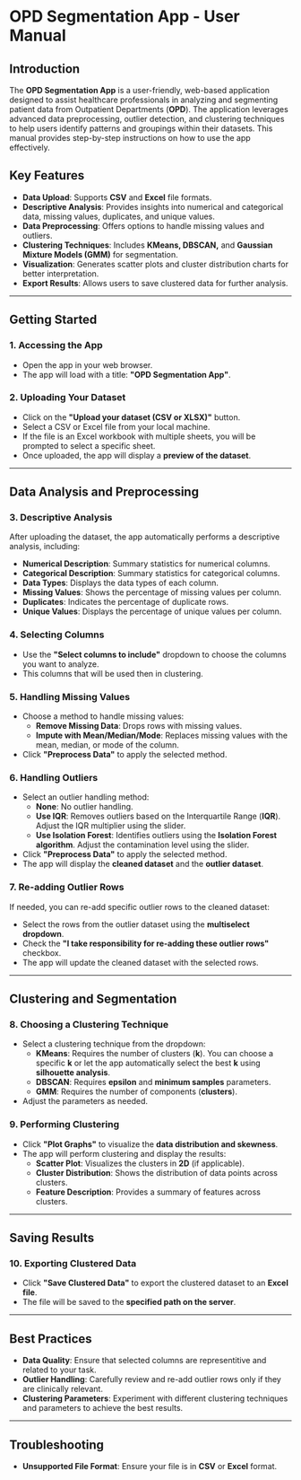 # OPD Segmentation App - User Manual

## Introduction
The **OPD Segmentation App** is a user-friendly, web-based application designed to assist healthcare professionals in analyzing and segmenting patient data from Outpatient Departments (**OPD**). The application leverages advanced data preprocessing, outlier detection, and clustering techniques to help users identify patterns and groupings within their datasets. This manual provides step-by-step instructions on how to use the app effectively.

## Key Features
- **Data Upload**: Supports **CSV** and **Excel** file formats.
- **Descriptive Analysis**: Provides insights into numerical and categorical data, missing values, duplicates, and unique values.
- **Data Preprocessing**: Offers options to handle missing values and outliers.
- **Clustering Techniques**: Includes **KMeans, DBSCAN,** and **Gaussian Mixture Models (GMM)** for segmentation.
- **Visualization**: Generates scatter plots and cluster distribution charts for better interpretation.
- **Export Results**: Allows users to save clustered data for further analysis.

---

## Getting Started
### 1. Accessing the App
- Open the app in your web browser.
- The app will load with a title: **"OPD Segmentation App"**.

### 2. Uploading Your Dataset
- Click on the **"Upload your dataset (CSV or XLSX)"** button.
- Select a CSV or Excel file from your local machine.
- If the file is an Excel workbook with multiple sheets, you will be prompted to select a specific sheet.
- Once uploaded, the app will display a **preview of the dataset**.

---

## Data Analysis and Preprocessing
### 3. Descriptive Analysis
After uploading the dataset, the app automatically performs a descriptive analysis, including:
- **Numerical Description**: Summary statistics for numerical columns.
- **Categorical Description**: Summary statistics for categorical columns.
- **Data Types**: Displays the data types of each column.
- **Missing Values**: Shows the percentage of missing values per column.
- **Duplicates**: Indicates the percentage of duplicate rows.
- **Unique Values**: Displays the percentage of unique values per column.

### 4. Selecting Columns
- Use the **"Select columns to include"** dropdown to choose the columns you want to analyze.
- This columns that will be used then in clustering.

### 5. Handling Missing Values
- Choose a method to handle missing values:
  - **Remove Missing Data**: Drops rows with missing values.
  - **Impute with Mean/Median/Mode**: Replaces missing values with the mean, median, or mode of the column.
- Click **"Preprocess Data"** to apply the selected method.

### 6. Handling Outliers
- Select an outlier handling method:
  - **None**: No outlier handling.
  - **Use IQR**: Removes outliers based on the Interquartile Range (**IQR**). Adjust the IQR multiplier using the slider.
  - **Use Isolation Forest**: Identifies outliers using the **Isolation Forest algorithm**. Adjust the contamination level using the slider.
- Click **"Preprocess Data"** to apply the selected method.
- The app will display the **cleaned dataset** and the **outlier dataset**.

### 7. Re-adding Outlier Rows
If needed, you can re-add specific outlier rows to the cleaned dataset:
- Select the rows from the outlier dataset using the **multiselect dropdown**.
- Check the **"I take responsibility for re-adding these outlier rows"** checkbox.
- The app will update the cleaned dataset with the selected rows.

---

## Clustering and Segmentation
### 8. Choosing a Clustering Technique
- Select a clustering technique from the dropdown:
  - **KMeans**: Requires the number of clusters (**k**). You can choose a specific **k** or let the app automatically select the best **k** using **silhouette analysis**.
  - **DBSCAN**: Requires **epsilon** and **minimum samples** parameters.
  - **GMM**: Requires the number of components (**clusters**).
- Adjust the parameters as needed.

### 9. Performing Clustering
- Click **"Plot Graphs"** to visualize the **data distribution and skewness**.
- The app will perform clustering and display the results:
  - **Scatter Plot**: Visualizes the clusters in **2D** (if applicable).
  - **Cluster Distribution**: Shows the distribution of data points across clusters.
  - **Feature Description**: Provides a summary of features across clusters.

---

## Saving Results
### 10. Exporting Clustered Data
- Click **"Save Clustered Data"** to export the clustered dataset to an **Excel file**.
- The file will be saved to the **specified path on the server**.

---

## Best Practices
- **Data Quality**: Ensure that selected columns are representitive and related to your task.
- **Outlier Handling**: Carefully review and re-add outlier rows only if they are clinically relevant.
- **Clustering Parameters**: Experiment with different clustering techniques and parameters to achieve the best results.

---

## Troubleshooting
- **Unsupported File Format**: Ensure your file is in **CSV** or **Excel** format.
